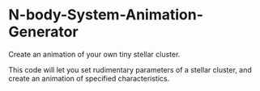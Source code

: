 # N-body-System-Animation-Generator
Create an animation of your own tiny stellar cluster.

This code will let you set rudimentary parameters of a stellar cluster, and create an animation of specified characteristics.
